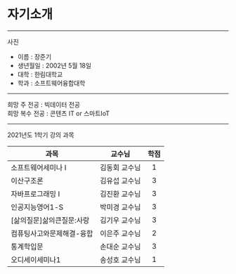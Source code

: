# 자기소개
* * *
사진
* 이름 : 장준기
* 생년월일 : 2002년 5월 18일
* 대학 : 한림대학교
* 학과 : 소프트웨어융합대학

---

희망 주 전공 : 빅데이터 전공   
희망 복수 전공 : 콘텐츠 IT or 스마트IoT

---
2021년도 1학기 강의 과목

|과목|교수님|학점|
|---|---|:---:|
|소프트웨어세미나 I|김동회 교수님|1|
|이산구조론|김유섭 교수님|3|
|자바프로그래밍 I|김진환 교수님|3|
|인공지능영어1-S|박미경 교수님|3|
|[삶의질문]삶의큰질문:사랑|김기우 교수님|3|
|컴퓨팅사고와문제해결-융합|이은주 교수님|2|
|통계학입문|손대순 교수님|3|
|오디세이세미나1|송성호 교수님|1|
